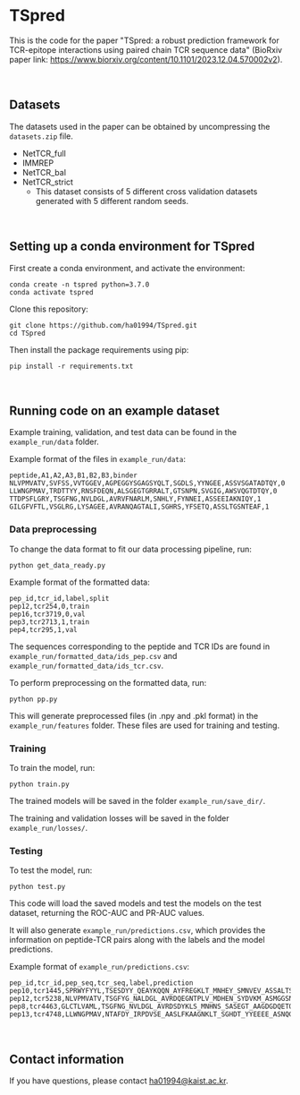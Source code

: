 # TSpred

This is the code for the paper "TSpred: a robust prediction framework for TCR-epitope interactions using paired chain TCR sequence data" (BioRxiv paper link: https://www.biorxiv.org/content/10.1101/2023.12.04.570002v2). 

&nbsp;

## Datasets
The datasets used in the paper can be obtained by uncompressing the `datasets.zip` file. 
- NetTCR_full
- IMMREP
- NetTCR_bal
- NetTCR_strict
    - This dataset consists of 5 different cross validation datasets generated with 5 different random seeds.

&nbsp;

## Setting up a conda environment for TSpred
First create a conda environment, and activate the environment:
```
conda create -n tspred python=3.7.0
conda activate tspred
```
Clone this repository:
```
git clone https://github.com/ha01994/TSpred.git
cd TSpred
```
Then install the package requirements using pip:
```
pip install -r requirements.txt
```

&nbsp;


## Running code on an example dataset
Example training, validation, and test data can be found in the `example_run/data` folder. 

Example format of the files in `example_run/data`:

    peptide,A1,A2,A3,B1,B2,B3,binder
    NLVPMVATV,SVFSS,VVTGGEV,AGPEGGYSGAGSYQLT,SGDLS,YYNGEE,ASSVSGATADTQY,0
    LLWNGPMAV,TRDTTYY,RNSFDEQN,ALSGEGTGRRALT,GTSNPN,SVGIG,AWSVQGTDTQY,0
    TTDPSFLGRY,TSGFNG,NVLDGL,AVRVFNARLM,SNHLY,FYNNEI,ASSEEIAKNIQY,1
    GILGFVFTL,VSGLRG,LYSAGEE,AVRANQAGTALI,SGHRS,YFSETQ,ASSLTGSNTEAF,1

### Data preprocessing
To change the data format to fit our data processing pipeline, run:
```
python get_data_ready.py
```
Example format of the formatted data:

    pep_id,tcr_id,label,split
    pep12,tcr254,0,train    
    pep16,tcr3719,0,val
    pep3,tcr2713,1,train
    pep4,tcr295,1,val
    
The sequences corresponding to the peptide and TCR IDs are found in `example_run/formatted_data/ids_pep.csv` and `example_run/formatted_data/ids_tcr.csv`.

To perform preprocessing on the formatted data, run:
```
python pp.py
```
This will generate preprocessed files (in .npy and .pkl format) in the `example_run/features` folder. These files are used for training and testing.

### Training
To train the model, run:
```
python train.py
```
The trained models will be saved in the folder `example_run/save_dir/`.

The training and validation losses will be saved in the folder `example_run/losses/`.

### Testing
To test the model, run:
```
python test.py
```
This code will load the saved models and test the models on the test dataset, returning the ROC-AUC and PR-AUC values. 

It will also generate `example_run/predictions.csv`, which provides the information on peptide-TCR pairs along with the labels and the model predictions.

Example format of `example_run/predictions.csv`:

    pep_id,tcr_id,pep_seq,tcr_seq,label,prediction
    pep10,tcr1445,SPRWYFYYL,TSESDYY_QEAYKQQN_AYFREGKLT_MNHEY_SMNVEV_ASSALTSAKRYEQF,1,0.5357
    pep12,tcr5238,NLVPMVATV,TSGFYG_NALDGL_AVRDQEGNTPLV_MDHEN_SYDVKM_ASMGGSNEQF,1,0.5253
    pep8,tcr4463,GLCTLVAML,TSGFNG_NVLDGL_AVRDSDYKLS_MNHNS_SASEGT_AAGDGDQETQY,0,0.0001
    pep13,tcr4748,LLWNGPMAV,NTAFDY_IRPDVSE_AASLFKAAGNKLT_SGHDT_YYEEEE_ASNQGRTEQY,0,0.2941

&nbsp;


## Contact information
If you have questions, please contact ha01994@kaist.ac.kr.

&nbsp;


